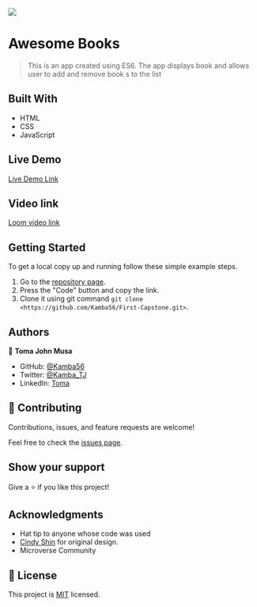 ![](https://img.shields.io/badge/Microverse-blueviolet)

# Awesome Books

> This is an app created using ES6. The app displays book and allows user to add and remove book s to the list


## Built With

- HTML
- CSS
- JavaScript

## Live Demo

[Live Demo Link](https://kamba56.github.io/First-Capstone/)

## Video link

[Loom video link](https://www.loom.com/share/b17f7ee5ecef49789e0583abfd8b6e02)


## Getting Started

To get a local copy up and running follow these simple example steps.

1. Go to the [repository page](https://github.com/Kamba56/First-Capstone).
2. Press the "Code" button and copy the link.
3. Clone it using git command `git clone <https://github.com/Kamba56/First-Capstone.git>`.


## Authors

👤 **Toma John Musa**

- GitHub: [@Kamba56](https://github.com/Kamba56)
- Twitter: [@Kamba_TJ](https://twitter.com/Kamba_TJ)
- LinkedIn: [Toma](https://linkedin.com/in/toma-john-47092622b)

## 🤝 Contributing

Contributions, issues, and feature requests are welcome!

Feel free to check the [issues page](https://github.com/Kamba56/First-Capstone/issues).

## Show your support

Give a ⭐️ if you like this project!

## Acknowledgments

- Hat tip to anyone whose code was used
- [Cindy Shin](https://www.behance.net/adagio07) for original design.
- Microverse Community

## 📝 License

This project is [MIT](./MIT.md) licensed.
